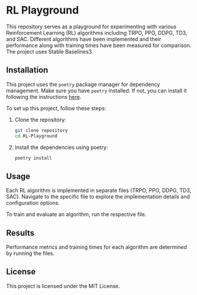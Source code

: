 # RL Playground

This repository serves as a playground for experimenting with various Reinforcement Learning (RL) algorithms including TRPO, PPO, DDPG, TD3, and SAC. Different algorithms have been implemented and their performance along with training times have been measured for comparison. The project uses Stable Baselines3.

## Installation

This project uses the `poetry` package manager for dependency management. Make sure you have `poetry` installed. If not, you can install it following the instructions [here](https://python-poetry.org/docs/#installation).

To set up this project, follow these steps:

1. Clone the repository:

   ```bash
   git clone repository
   cd RL-Playground

2. Install the dependencies using poetry:

    ```bash
    poetry install

## Usage

Each RL algorithm is implemented in separate files (TRPO, PPO, DDPG, TD3, SAC). Navigate to the specific file to explore the implementation details and configuration options.

To train and evaluate an algorithm, run the respective file. 

## Results

Performance metrics and training times for each algorithm are determined by running the files.

## License

This project is licensed under the MIT License.